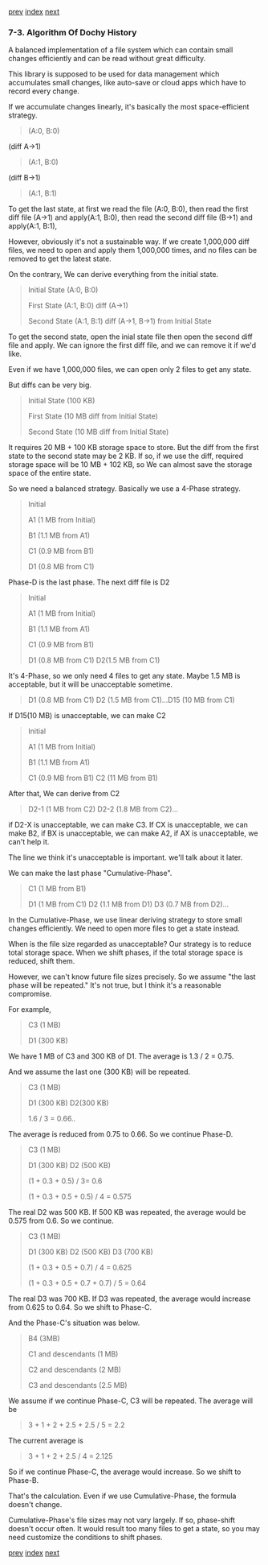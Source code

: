 [prev](load_history_file_test.md.md)
[index](index.md)
[next](directory_composition_and_how_to_handle.md.md)

### 7-3. Algorithm Of Dochy History

A balanced implementation of a file system which can contain small changes 
efficiently and can be read without great difficulty.

This library is supposed to be used for data management which accumulates small changes,
like auto-save or cloud apps which have to record every change.

If we accumulate changes linearly, it's basically the most space-efficient strategy.

>(A:0, B:0)

(diff A→1)

>(A:1, B:0)

(diff B→1)

>(A:1, B:1)

To get the last state, at first we read the file (A:0, B:0), 
then read the first diff file (A→1) and apply(A:1, B:0),
then read the second diff file (B→1) and apply(A:1, B:1),

However, obviously it's not a sustainable way.
If we create 1,000,000 diff files, we need to open and apply them 1,000,000 times, 
and no files can be removed to get the latest state.

On the contrary, We can derive everything from the initial state.

>Initial State (A:0, B:0)
> 
>First State (A:1, B:0) diff (A→1)
> 
>Second State (A:1, B:1) diff (A→1, B→1) from Initial State

To get the second state, open the inial state file then 
open the second diff file and apply. 
We can ignore the first diff file, and we can remove it if we'd like.

Even if we have 1,000,000 files, we can open only 2 files to get any state.

But diffs can be very big.

>Initial State (100 KB)
>
>First State (10 MB diff from Initial State)
>
>Second State (10 MB diff from Initial State)

It requires 20 MB + 100 KB storage space to store. 
But the diff from the first state to the second state may be 2 KB.
If so, if we use the diff, required storage space will be 10 MB + 102 KB, 
so We can almost save the storage space of the entire state.

So we need a balanced strategy. Basically we use a 4-Phase strategy.

>Initial
> 
>A1 (1 MB from Initial)
> 
>B1 (1.1 MB from A1)
> 
>C1 (0.9 MB from B1)
> 
>D1 (0.8 MB from C1)

Phase-D is the last phase. The next diff file is D2

>Initial
> 
>A1 (1 MB from Initial)
> 
>B1 (1.1 MB from A1)
> 
>C1 (0.9 MB from B1)
> 
>D1 (0.8 MB from C1) D2(1.5 MB from C1)

It's 4-Phase, so we only need 4 files to get any state. 
Maybe 1.5 MB is acceptable, but it will be unacceptable sometime.

>D1 (0.8 MB from C1) D2 (1.5 MB from C1)...D15 (10 MB from C1)

If D15(10 MB) is unacceptable, we can make C2

>Initial
> 
>A1 (1 MB from Initial)
> 
>B1 (1.1 MB from A1)
> 
>C1 (0.9 MB from B1) C2 (11 MB from B1)

After that, We can derive from C2

>D2-1 (1 MB from C2) D2-2 (1.8 MB from C2)...

if D2-X is unacceptable, we can make C3.
If CX is unacceptable, we can make B2,
if BX is unacceptable, we can make A2,
if AX is unacceptable, we can't help it.

The line we think it's unacceptable is important. we'll talk about it later.

We can make the last phase "Cumulative-Phase". 

>C1 (1 MB from B1)
> 
>D1 (1 MB from C1) D2 (1.1 MB from D1) D3 (0.7 MB from D2)...

In the Cumulative-Phase, we use linear deriving strategy
to store small changes efficiently.
We need to open more files to get a state instead.

When is the file size regarded as unacceptable?
Our strategy is to reduce total storage space. 
When we shift phases, if the total storage space is reduced, shift them.

However, we can't know future file sizes precisely. 
So we assume "the last phase will be repeated."
It's not true, but I think it's a reasonable compromise.

For example, 

>C3 (1 MB)
> 
>D1 (300 KB)

We have 1 MB of C3 and 300 KB of D1. The average is 1.3 / 2 = 0.75.

And we assume the last one (300 KB) will be repeated.

>C3 (1 MB)
> 
>D1 (300 KB) D2(300 KB)
> 
>1.6 / 3 = 0.66..
 
The average is reduced from 0.75 to 0.66. So we continue Phase-D.

>C3 (1 MB)
> 
>D1 (300 KB) D2 (500 KB)
> 
>(1 + 0.3 + 0.5) / 3= 0.6
> 
>(1 + 0.3 + 0.5 + 0.5) / 4 = 0.575

The real D2 was 500 KB. If 500 KB was repeated, the average would be 0.575 from 0.6. So we continue. 

>C3 (1 MB)
> 
>D1 (300 KB) D2 (500 KB) D3 (700 KB)
> 
>(1 + 0.3 + 0.5 + 0.7) / 4 = 0.625
> 
>(1 + 0.3 + 0.5 + 0.7 + 0.7) / 5 = 0.64
 
The real D3 was 700 KB. If D3 was repeated, the average would increase from 0.625 to 0.64. 
So we shift to Phase-C.

And the Phase-C's situation was below.

>B4 (3MB)
> 
>C1 and descendants (1 MB)
> 
>C2 and descendants (2 MB)
> 
>C3 and descendants (2.5 MB)
 
We assume if we continue Phase-C, C3 will be repeated. The average will be

>3 + 1 + 2 + 2.5 + 2.5 / 5 = 2.2
 
The current average is

>3 + 1 + 2 + 2.5 / 4 = 2.125
 
So if we continue Phase-C, the average would increase. So we shift to Phase-B.

That's the calculation. Even if we use Cumulative-Phase, the formula doesn't change.

Cumulative-Phase's file sizes may not vary largely. If so, phase-shift doesn't occur often.
It would result too many files to get a state, so you may need customize the conditions to shift phases.
 





[prev](load_history_file_test.md.md)
[index](index.md)
[next](directory_composition_and_how_to_handle.md.md)
